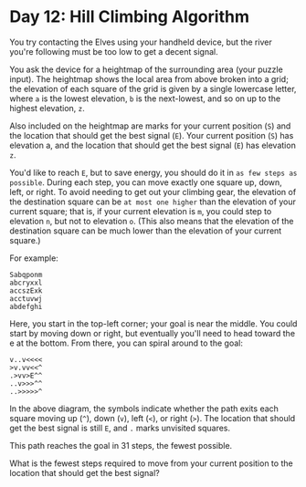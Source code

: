 # Day 12: Hill Climbing Algorithm

You try contacting the Elves using your handheld device,
but the river you're following must be too low to get a decent signal.

You ask the device for a heightmap of the surrounding area (your puzzle input).
The heightmap shows the local area from above broken into a grid;
the elevation of each square of the grid is given by a single lowercase letter,
where `a` is the lowest elevation, `b` is the next-lowest, and so on up to the highest elevation, `z`.

Also included on the heightmap are marks for your current position (`S`)
and the location that should get the best signal (`E`).
Your current position (`S`) has elevation a,
and the location that should get the best signal (`E`) has elevation `z`.

You'd like to reach `E`, but to save energy, you should do it in `as few steps as possible`.
During each step, you can move exactly one square up, down, left, or right.
To avoid needing to get out your climbing gear,
the elevation of the destination square can be `at most one higher` than the elevation of your current square;
that is, if your current elevation is `m`, you could step to elevation `n`, but not to elevation `o`.
(This also means that the elevation of the destination square can be much lower
than the elevation of your current square.)

For example:

```
Sabqponm
abcryxxl
accszExk
acctuvwj
abdefghi
```

Here, you start in the top-left corner; your goal is near the middle.
You could start by moving down or right, but eventually you'll need to head toward the e at the bottom.
From there, you can spiral around to the goal:

```
v..v<<<<
>v.vv<<^
.>vv>E^^
..v>>>^^
..>>>>>^
```

In the above diagram,
the symbols indicate whether the path exits
each square moving up (`^`), down (`v`), left (`<`), or right (`>`).
The location that should get the best signal is still `E`, and `.` marks unvisited squares.

This path reaches the goal in 31 steps, the fewest possible.

What is the fewest steps required to move from your current position to the location
that should get the best signal?
